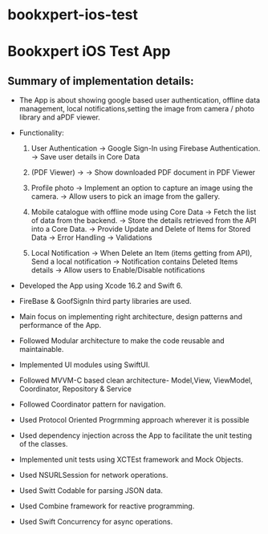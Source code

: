 # bookxpert-ios-test
# Bookxpert iOS Test App

## Summary of implementation details:

- The App is about showing google based user authentication, offline data management, local
notifications,setting the image from camera / photo library and aPDF viewer.

- Functionality:
    1. User Authentication
        -> Google Sign-In using Firebase Authentication.
        -> Save user details in Core Data

    2. (PDF Viewer) ->
        -> Show downloaded PDF document in PDF Viewer
        
    3. Profile photo
        -> Implement an option to capture an image using the camera.
        -> Allow users to pick an image from the gallery.
       
    4. Mobile catalogue with offline mode using Core Data
        -> Fetch the list of data from the backend.
        -> Store the details retrieved from the API into a Core Data.
        -> Provide Update and Delete of Items for Stored Data
        -> Error Handling
        -> Validations

    5. Local Notification
        -> When Delete an Item (items getting from API), Send a local notification
        -> Notification contains Deleted Items details
        -> Allow users to Enable/Disable notifications

- Developed the App using Xcode 16.2 and Swift 6.

- FireBase & GoofSignIn third party libraries are used.

- Main focus on implementing right architecture, design patterns and performance of the App.

- Followed Modular architecture to make the code reusable and maintainable.

- Implemented UI modules using SwiftUI.

- Followed MVVM-C based clean architecture- Model,View, ViewModel, Coordinator, Repository & Service 
  
- Followed Coordinator pattern for navigation.

- Used Protocol Oriented Progrmming approach wherever it is possible

- Used dependency injection across the App to facilitate the unit testing of the classes.

- Implemented unit tests using XCTEst framework and Mock Objects.

- Used NSURLSession for network operations.

- Used Switt Codable for parsing JSON data.

- Used Combine framework for reactive programming.

- Used Swift Concurrency for async operations.

